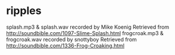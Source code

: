 ripples
=======
splash.mp3 & splash.wav recorded by Mike Koenig
Retrieved from http://soundbible.com/1097-Slime-Splash.html
frogcroak.mp3 & frogcroak.wav recorded by snottyboy
Retrieved from http://soundbible.com/1336-Frog-Croaking.html
